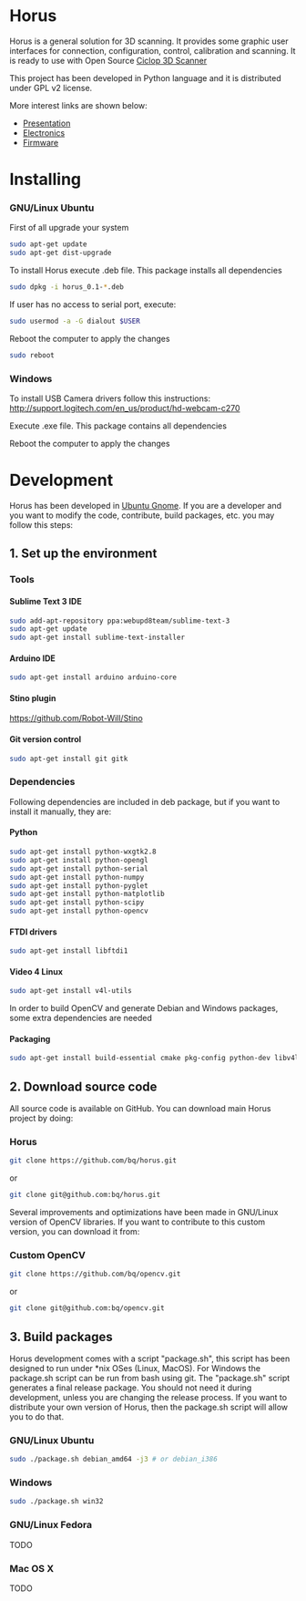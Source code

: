 # Horus

Horus is a general solution for 3D scanning. It provides some graphic user interfaces for connection, configuration, control, calibration and scanning. It is ready to use with Open Source [Ciclop 3D Scanner](http://diwo.bq.com/en/ciclop-released/)

This project has been developed in Python language and it is distributed under GPL v2 license.

More interest links are shown below:

* [Presentation](http://diwo.bq.com/en/presentacion-ciclop-horus/)
* [Electronics](http://diwo.bq.com/en/zum-scan-released/) 
* [Firmware](http://diwo.bq.com/en/horus-fw-released/)

# Installing

### GNU/Linux Ubuntu

First of all upgrade your system

```bash
sudo apt-get update
sudo apt-get dist-upgrade
```

To install Horus execute .deb file. This package installs all dependencies

```bash
sudo dpkg -i horus_0.1-*.deb
```

If user has no access to serial port, execute:

```bash
sudo usermod -a -G dialout $USER
```

Reboot the computer to apply the changes

```bash
sudo reboot
```

### Windows

To install USB Camera drivers follow this instructions: http://support.logitech.com/en_us/product/hd-webcam-c270

Execute .exe file. This package contains all dependencies

Reboot the computer to apply the changes


# Development

Horus has been developed in [Ubuntu Gnome](http://ubuntugnome.org/). If you are a developer and you want to modify the code, contribute, build packages, etc. you may follow this steps:

## 1. Set up the environment

### Tools

#### Sublime Text 3 IDE
```bash
sudo add-apt-repository ppa:webupd8team/sublime-text-3
sudo apt-get update
sudo apt-get install sublime-text-installer
```

#### Arduino IDE
```bash
sudo apt-get install arduino arduino-core
```

#### Stino plugin
https://github.com/Robot-Will/Stino

#### Git version control
```bash
sudo apt-get install git gitk
```

### Dependencies

Following dependencies are included in deb package, but if you want to install it manually, they are:

#### Python
```bash
sudo apt-get install python-wxgtk2.8
sudo apt-get install python-opengl
sudo apt-get install python-serial
sudo apt-get install python-numpy
sudo apt-get install python-pyglet
sudo apt-get install python-matplotlib
sudo apt-get install python-scipy
sudo apt-get install python-opencv
```

#### FTDI drivers
```bash
sudo apt-get install libftdi1
```

#### Video 4 Linux
```bash
sudo apt-get install v4l-utils
```

In order to build OpenCV and generate Debian and Windows packages, some extra dependencies are needed

#### Packaging
```bash
sudo apt-get install build-essential cmake pkg-config python-dev libv4l-dev libgtk2.0-dev libdc1394-22-dev libavcodec-dev libavformat-dev libswscale-dev  libjpeg-dev libpng-dev libtiff-dev libjasper-dev p7zip-full curl nsis
```

## 2. Download source code

All source code is available on GitHub. You can download main Horus project by doing:

### Horus
```bash
git clone https://github.com/bq/horus.git
```
or
```bash
git clone git@github.com:bq/horus.git
```

Several improvements and optimizations have been made in GNU/Linux version of OpenCV libraries. If you want to contribute to this custom version, you can download it from:

### Custom OpenCV
```bash
git clone https://github.com/bq/opencv.git
```
or
```bash
git clone git@github.com:bq/opencv.git
```

## 3. Build packages

Horus development comes with a script "package.sh", this script has been designed to run under *nix OSes (Linux, MacOS). For Windows the package.sh script can be run from bash using git.
The "package.sh" script generates a final release package. You should not need it during development, unless you are changing the release process. If you want to distribute your own version of Horus, then the package.sh script will allow you to do that.

### GNU/Linux Ubuntu
```bash
sudo ./package.sh debian_amd64 -j3 # or debian_i386
```

### Windows
```bash
sudo ./package.sh win32
```

### GNU/Linux Fedora

TODO

### Mac OS X

TODO
